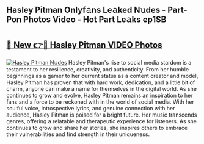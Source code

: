## Hasley Pitman Onlyf𝚊ns Le𝚊ked N𝚞des - Part-Pon Photos Video - Hot Part Le𝚊ks ep1SB

# <h2><a href="http://ab55879.deff.icu/?id=Hasley+Pitman">🔗 New 👉🔴 Hasley Pitman VIDEO Photos</a></h2>

[![Hasley Pitman N𝚞des](https://i.imgur.com/rIISA9y.gif)](http://ab55879.deff.icu/?id=Hasley+Pitman)
Hasley Pitman's rise to social media stardom is a testament to her resilience, creativity, and authenticity. From her humble beginnings as a gamer to her current status as a content creator and model, Hasley Pitman has proven that with hard work, dedication, and a little bit of charm, anyone can make a name for themselves in the digital world. As she continues to grow and evolve, Hasley Pitman remains an inspiration to her fans and a force to be reckoned with in the world of social media. With her soulful voice, introspective lyrics, and genuine connection with her audience, Hasley Pitman is poised for a bright future. Her music transcends genres, offering a relatable and therapeutic experience for listeners. As she continues to grow and share her stories, she inspires others to embrace their vulnerabilities and find strength in their uniqueness.
